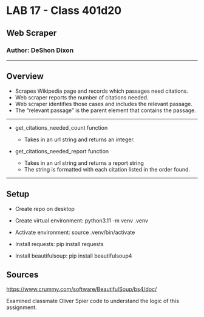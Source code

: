 # LAB 17 - Class 401d20

## Web Scraper

### Author: DeShon Dixon

---

## Overview

- Scrapes Wikipedia page and records which passages need citations.
- Web scraper reports the number of citations needed.
- Web scraper identifies those cases and includes the relevant passage.
- The “relevant passage” is the parent element that contains the passage.
---
- get_citations_needed_count function
  - Takes in an url string and returns an integer.

- get_citations_needed_report function
  - Takes in an url string and returns a report string
  - The string is formatted with each citation listed in the order found.

---

## Setup

- Create repo on desktop

- Create virtual environment: python3.11 -m venv .venv

- Activate environment: source .venv/bin/activate

- Install requests: pip install requests

- Install beautifulsoup: pip install beautifulsoup4

## Sources

https://www.crummy.com/software/BeautifulSoup/bs4/doc/

Examined classmate Oliver Spier code to understand the logic of this assignment.

